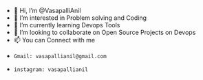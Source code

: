 - 👋 Hi, I’m @VasapalliAnil
- 👀 I’m interested in Problem solving and Coding
- 🌱 I’m currently learning Devops Tools
- 💞️ I’m looking to collaborate on Open Source Projects on Devops
- 📫 You can Connect with me 
-     Gmail: vasapallianil@gmail.com
-     instagram: vasapallianil

<!---
VasapalliAnil/VasapalliAnil is a ✨ special ✨ repository because its `README.md` (this file) appears on your GitHub profile.
You can click the Preview link to take a look at your changes.
--->
